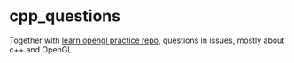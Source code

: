 # cpp_questions

Together with [learn opengl practice repo](https://github.com/RodenLuo/learnopengl_practice), questions in issues, mostly about c++ and OpenGL
